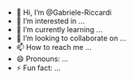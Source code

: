 - 👋 Hi, I’m @Gabriele-Riccardi
- 👀 I’m interested in ...
- 🌱 I’m currently learning ...
- 💞️ I’m looking to collaborate on ...
- 📫 How to reach me ...
- 😄 Pronouns: ...
- ⚡ Fun fact: ...

<!---
Gabriele-Riccardi/Gabriele-Riccardi is a ✨ special ✨ repository because its `README.md` (this file) appears on your GitHub profile.
You can click the Preview link to take a look at your changes.
--->
